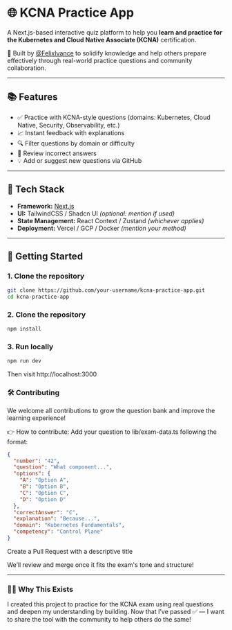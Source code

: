 # 🌐 KCNA Practice App

A Next.js-based interactive quiz platform to help you **learn and practice for the Kubernetes and Cloud Native Associate (KCNA)** certification.

🚀 Built by [@FelixIvance](https://github.com/FelixIvance) to solidify knowledge and help others prepare effectively through real-world practice questions and community collaboration.

---

## 📚 Features

- ✅ Practice with KCNA-style questions (domains: Kubernetes, Cloud Native, Security, Observability, etc.)
- 📈 Instant feedback with explanations
- 🔍 Filter questions by domain or difficulty
- 🔄 Review incorrect answers
- 💡 Add or suggest new questions via GitHub

---

## 🧪 Tech Stack

- **Framework:** [Next.js](https://nextjs.org)
- **UI:** TailwindCSS / Shadcn UI *(optional: mention if used)*
- **State Management:** React Context / Zustand *(whichever applies)*
- **Deployment:** Vercel / GCP / Docker *(mention your method)*

---

## 🚀 Getting Started

### 1. Clone the repository

```bash
git clone https://github.com/your-username/kcna-practice-app.git
cd kcna-practice-app
```

### 2. Clone the repository

```bash
npm install
```

### 3. Run locally
```bash
npm run dev
```

Then visit http://localhost:3000

### 🛠️ Contributing

We welcome all contributions to grow the question bank and improve the learning experience!

👉 How to contribute:
Add your question to lib/exam-data.ts following the format:

```json
{
  "number": "42",
  "question": "What component...",
  "options": {
    "A": "Option A",
    "B": "Option B",
    "C": "Option C",
    "D": "Option D"
  },
  "correctAnswer": "C",
  "explanation": "Because...",
  "domain": "Kubernetes Fundamentals",
  "competency": "Control Plane"
}
```

Create a Pull Request with a descriptive title

We’ll review and merge once it fits the exam's tone and structure!

---

### 🙋‍♂️ Why This Exists
I created this project to practice for the KCNA exam using real questions and deepen my understanding by building. 
Now that I’ve passed ✅ — I want to share the tool with the community to help others do the same!

